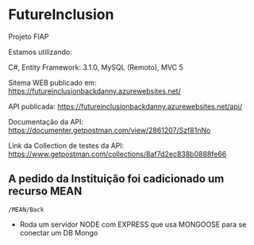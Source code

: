 # FutureInclusion
Projeto FIAP

Estamos utilizando:

C#, Entity Framework: 3.1.0, MySQL (Remoto), MVC 5

Sitema WEB publicado em: https://futureinclusionbackdanny.azurewebsites.net/

API publicada: https://futureinclusionbackdanny.azurewebsites.net/api/

Documentação da API: https://documenter.getpostman.com/view/2861207/Szf81nNo

Link da Collection de testes da API: https://www.getpostman.com/collections/8af7d2ec838b0888fe66


## A pedido da Instituição foi cadicionado um recurso MEAN


```
/MEAN/Back 
```

* Roda um servidor NODE com EXPRESS que usa MONGOOSE para se conectar um DB Mongo
